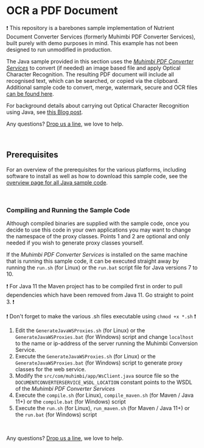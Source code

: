 # OCR a PDF Document
:exclamation:
This repository is a barebones sample implementation of Nutrient Document Converter Services (formerly Muhimbi PDF Converter Services), built purely with demo purposes in mind. This example has not been designed to run unmodified in production.

The Java sample provided in this section uses the *[Muhimbi PDF Converter Services](http://www.muhimbi.com/Products/PDF-Converter-Services/summary.aspx)* to convert (if needed) an image based file and apply Optical Character Recognition. The resulting PDF document will include all recognised text, which can be searched, or copied via the clipboard. Additional sample code to convert, merge, watermark, secure and OCR files [can be found here](../).

For background details about carrying out Optical Character Recognition using Java, see [this Blog post](http://blog.muhimbi.com/2013/10/converting-scans-and-images-to_17.html).


Any questions? [Drop us a line](http://www.muhimbi.com/contact.aspx), we love to help.


<br/>


## Prerequisites
For an overview of the prerequisites for the various platforms, including software to install as well as how to download this sample code, see the [overview page for all Java sample code](../).

<br/>

### Compiling and Running the Sample Code
Although compiled binaries are supplied with the sample code, once you decide to use this code in your own applications you may want to change the namespace of the proxy classes. Points 1 and 2 are optional and only needed if you wish to generate proxy classes yourself.

If the *Muhimbi PDF Converter Services* is installed on the same machine that is running this sample code, it can be executed straight away by running the `run.sh` (for Linux) or the `run.bat` script file for Java versions 7 to 10.

:exclamation: For Java 11 the Maven project has to be compiled first in order to pull dependencies which have been removed from Java 11. Go straight to point 3. :exclamation:

:exclamation: Don't forget to make the various .sh files executable using `chmod +x *.sh` :exclamation:

1. Edit the `GenerateJavaWSProxies.sh` (for Linux) or the `GenerateJavaWSProxies.bat` (for Windows) script and change `localhost` to the name or ip-address of the server running the Muhimbi Conversion Service.
2. Execute the `GenerateJavaWSProxies.sh` (for Linux) or the `GenerateJavaWSProxies.bat` (for Windows) script to generate proxy classes for the web service.
3. Modify the `src/com/muhimbi/app/WsClient.java` source file so the `DOCUMENTCONVERTERSERVICE_WSDL_LOCATION` constant points to the WSDL of the *Muhimbi PDF Converter Services*
4. Execute the `compile.sh` (for Linux), `compile_maven.sh` (for Maven / Java 11+) or the `compile.bat` (for Windows) script
5. Execute the `run.sh` (for Linux), `run_maven.sh` (for Maven / Java 11+) or the `run.bat` (for Windows) script

<br/>

Any questions? [Drop us a line](http://www.muhimbi.com/contact.aspx), we love to help.
